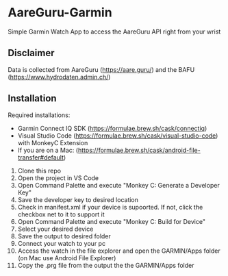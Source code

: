 # AareGuru-Garmin

Simple Garmin Watch App to access the AareGuru API right from your wrist

## Disclaimer

Data is collected from AareGuru (https://aare.guru/) and the BAFU (https://www.hydrodaten.admin.ch/)

## Installation

Required installations:

-   Garmin Connect IQ SDK (https://formulae.brew.sh/cask/connectiq)
-   Visual Studio Code (https://formulae.brew.sh/cask/visual-studio-code) with MonkeyC Extension
-   If you are on a Mac: (https://formulae.brew.sh/cask/android-file-transfer#default)

1. Clone this repo
2. Open the project in VS Code
3. Open Command Palette and execute "Monkey C: Generate a Developer Key"
4. Save the developer key to desired location
5. Check in manifest.xml if your device is supoorted. If not, click the checkbox net to it to support it
6. Open Command Palette and execute "Monkey C: Build for Device"
7. Select your desired device
8. Save the output to desired folder
9. Connect your watch to your pc
10. Access the watch in the file explorer and open the GARMIN/Apps folder (on Mac use Android File Explorer)
11. Copy the .prg file from the output the the GARMIN/Apps folder
